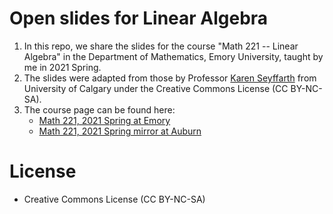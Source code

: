 # Open slides for Linear Algebra
1. In this repo, we share the slides for the course "Math 221 -- Linear Algebra"
   in the Department of Mathematics, Emory University, taught by me in 2021
   Spring.
2. The slides were adapted from those by Professor [Karen Seyffarth](https://contacts.ucalgary.ca/info/math/profiles/101-152971) from
   University of Calgary under the Creative Commons License (CC BY-NC-SA). 
3. The course page can be found here: 
   * [Math 221, 2021 Spring at Emory](http://math.emory.edu/~lchen41/teaching/2021_Spring_Math221/) 
   * [Math 221, 2021 Spring mirror at Auburn](http://webhome.auburn.edu/~lzc0090/teaching/2021_Spring_Math221/) 

# License
* Creative Commons License (CC BY-NC-SA)
